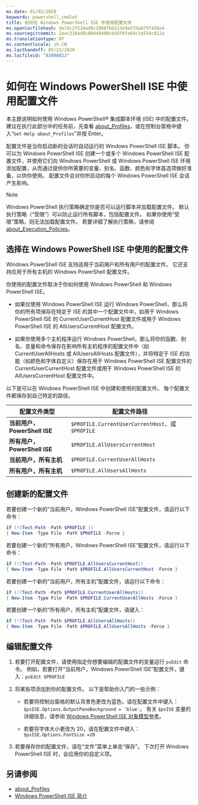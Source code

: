 ```yaml
---
ms.date: 01/02/2020
keywords: powershell,cmdlet
title: 如何在 Windows PowerShell ISE 中使用配置文件
ms.openlocfilehash: da7dc2f234ad0c2968fbb213e9e57da875f456e4
ms.sourcegitcommit: 2aec310ad0c0b048400cb56f6fa64c1e554c812a
ms.translationtype: HT
ms.contentlocale: zh-CN
ms.lasthandoff: 05/23/2020
ms.locfileid: "83808813"
---
```

# <a name="how-to-use-profiles-in-windows-powershell-ise"></a>如何在 Windows PowerShell ISE 中使用配置文件

本主题说明如何使用 Windows PowerShell® 集成脚本环境 (ISE) 中的配置文件。 建议在执行此部分中的任务前，先查看 [about_Profiles](/powershell/module/microsoft.powershell.core/about/about_profiles)，或在控制台窗格中键入“`Get-Help about_Profiles`”并按 Enter<kbd></kbd>。

配置文件是当你启动新的会话时自动运行的 Windows PowerShell ISE 脚本。
你可以为 Windows PowerShell ISE 创建一个或多个 Windows PowerShell ISE 配置文件，并使用它们向 Windows PowerShell 或 Windows PowerShell ISE 环境添加配置，从而通过提供你所需要的变量、别名、函数、颜色和字体首选项做好准备，以供你使用。 配置文件会对你所启动的每个 Windows PowerShell ISE 会话产生影响。

> [!NOTE]
> Windows PowerShell 执行策略确定你是否可以运行脚本并加载配置文件。
> 默认执行策略（“受限”）可以防止运行所有脚本，包括配置文件。
> 如果你使用“受限”策略，则无法加载配置文件。 若要详细了解执行策略，请参阅 [about_Execution_Policies](/powershell/module/microsoft.powershell.core/about/about_execution_policies)。

## <a name="selecting-a-profile-to-use-in-the-windows-powershell-ise"></a>选择在 Windows PowerShell ISE 中使用的配置文件

Windows PowerShell ISE 支持适用于当前用户和所有用户的配置文件。 它还支持应用于所有主机的 Windows PowerShell 配置文件。

你使用的配置文件取决于你如何使用 Windows PowerShell 和 Windows PowerShell ISE。

- 如果仅使用 Windows PowerShell ISE 运行 Windows PowerShell，那么将你的所有项保存在特定于 ISE 的其中一个配置文件中，如用于 Windows PowerShell ISE 的 CurrentUserCurrentHost  配置文件或用于 Windows PowerShell ISE 的 AllUsersCurrentHost  配置文件。

- 如果你使用多个主机程序运行 Windows PowerShell，那么将你的函数、别名、变量和命令保存在影响所有主机程序的配置文件中（如 CurrentUserAllHosts 或 AllUsersAllHosts  配置文件），并将特定于 ISE 的功能（如颜色和字体自定义）保存在用于 Windows PowerShell ISE 配置文件的 CurrentUserCurrentHost  配置文件或用于 Windows PowerShell ISE 的 AllUsersCurrentHost  配置文件中。

以下是可以在 Windows PowerShell ISE 中创建和使用的配置文件。 每个配置文件都保存到自己特定的路径。

|           配置文件类型           |                   配置文件路径                   |
| -------------------------------- | ------------------------------------------------ |
| **当前用户，PowerShell ISE** | `$PROFILE.CurrentUserCurrentHost`、或 `$PROFILE` |
| **所有用户，PowerShell ISE**    | `$PROFILE.AllUsersCurrentHost`                   |
| **当前用户，所有主机**      | `$PROFILE.CurrentUserAllHosts`                   |
| **所有用户，所有主机**         | `$PROFILE.AllUsersAllHosts`                      |

## <a name="to-create-a-new-profile"></a>创建新的配置文件

若要创建一个新的“当前用户，Windows PowerShell ISE”配置文件，请运行以下命令：

```powershell
if (!(Test-Path -Path $PROFILE ))
{ New-Item -Type File -Path $PROFILE -Force }
```

若要创建一个新的“所有用户，Windows PowerShell ISE”配置文件，请运行以下命令：

```powershell
if (!(Test-Path -Path $PROFILE.AllUsersCurrentHost))
{ New-Item -Type File -Path $PROFILE.AllUsersCurrentHost -Force }
```

若要创建一个新的“当前用户，所有主机”配置文件，请运行以下命令：

```powershell
if (!(Test-Path -Path $PROFILE.CurrentUserAllHosts))
{ New-Item -Type File -Path $PROFILE.CurrentUserAllHosts -Force }
```

若要创建一个新的“所有用户，所有主机”配置文件，请键入：

```powershell
if (!(Test-Path -Path $PROFILE.AllUsersAllHosts))
{ New-Item -Type File -Path $PROFILE.AllUsersAllHosts -Force }
```

## <a name="to-edit-a-profile"></a>编辑配置文件

1. 若要打开配置文件，请使用指定你想要编辑的配置文件的变量运行 `psEdit` 命令。 例如，若要打开“当前用户，Windows PowerShell ISE”配置文件，键入：`psEdit $PROFILE`

2. 将某些项添加到你的配置文件。 以下是帮助你入门的一些示例：

   - 若要将控制台窗格的默认背景色更改为蓝色，请在配置文件中键入：`$psISE.Options.OutputPaneBackground = 'blue'`。 有关 `$psISE` 变量的详细信息，请参阅 [Windows PowerShell ISE 对象模型参考](object-model/The-ISE-Object-Model-Hierarchy.md)。

   - 若要将字体大小更改为 20，请在配置文件中键入：`$psISE.Options.FontSize =20`

3. 若要保存你的配置文件，请在“文件”菜单上单击“保存”。   下次打开 Windows PowerShell ISE 时，会应用你的自定义项。

## <a name="see-also"></a>另请参阅

- [about_Profiles](/powershell/module/microsoft.powershell.core/about/about_profiles)
- [Windows PowerShell ISE 简介](Introducing-the-Windows-PowerShell-ISE.md)
